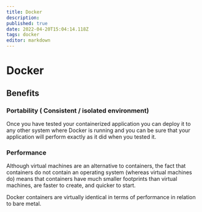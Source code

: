 ```yaml
---
title: Docker
description: 
published: true
date: 2022-04-20T15:04:14.118Z
tags: docker
editor: markdown
---
```


# Docker 
## Benefits
### Portability ( Consistent / isolated environment)
Once you have tested your containerized application you can deploy it to any other system where Docker is running and you can be sure that your application will perform exactly as it did when you tested it.
### Performance
Although virtual machines are an alternative to containers, the fact that containers do not contain an operating system (whereas virtual machines do) means that containers have much smaller footprints than virtual machines, are faster to create, and quicker to start.

Docker containers are virtually identical in terms of performance in relation to bare metal. 


